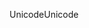 <span data-ttu-id="4f729-101">Unicode</span><span class="sxs-lookup"><span data-stu-id="4f729-101">Unicode</span></span>